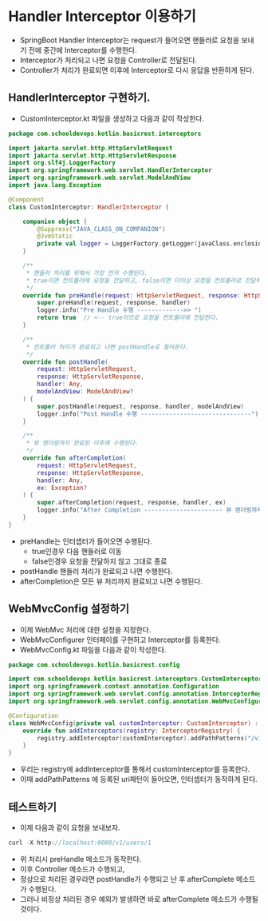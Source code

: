 # Handler Interceptor 이용하기

- SpringBoot Handler Interceptor는 request가 들어오면 핸들러로 요청을 보내기 전에 중간에 Interceptor를 수행한다. 
- Interceptor가 처리되고 나면 요청을 Controller로 전달된다. 
- Controller가 처리가 완료되면 이후에 Interceptor로 다시 응답을 반환하게 된다.

## HandlerInterceptor 구현하기. 

- CustomInterceptor.kt 파일을 생성하고 다음과 같이 작성한다. 

```kt
package com.schooldevops.kotlin.basicrest.interceptors

import jakarta.servlet.http.HttpServletRequest
import jakarta.servlet.http.HttpServletResponse
import org.slf4j.LoggerFactory
import org.springframework.web.servlet.HandlerInterceptor
import org.springframework.web.servlet.ModelAndView
import java.lang.Exception

@Component
class CustomInterceptor: HandlerInterceptor {

    companion object {
        @Suppress("JAVA_CLASS_ON_COMPANION")
        @JvmStatic
        private val logger = LoggerFactory.getLogger(javaClass.enclosingClass)
    }

    /**
     * 핸들러 처리를 위해서 가장 먼저 수행된다.
     * true이면 컨트롤러에 요청을 전달하고, false이면 더이상 요청을 컨트롤러로 전달하지 않는다.
     */
    override fun preHandle(request: HttpServletRequest, response: HttpServletResponse, handler: Any): Boolean {
        super.preHandle(request, response, handler)
        logger.info("Pre Handle 수행 ------------->> ")
        return true  // <-- true이므로 요청을 컨트롤러에 전달한다.
    }

    /**
     * 컨트롤러 처리가 완료되고 나면 postHandle로 들어온다.
     */
    override fun postHandle(
        request: HttpServletRequest,
        response: HttpServletResponse,
        handler: Any,
        modelAndView: ModelAndView?
    ) {
        super.postHandle(request, response, handler, modelAndView)
        logger.info("Post Handle 수행 -------------------------------")
    }

    /**
     * 뷰 렌더링까지 완료된 이후에 수행된다.
     */
    override fun afterCompletion(
        request: HttpServletRequest,
        response: HttpServletResponse,
        handler: Any,
        ex: Exception?
    ) {
        super.afterCompletion(request, response, handler, ex)
        logger.info("After Completion ---------------------- 뷰 렌더링까지 완료휴 ")
    }
}
```

- preHandle는 인터셉터가 들어오면 수행된다. 
  - true인경우 다음 핸들러로 이동
  - false인경우 요청을 전달하지 않고 그대로 종료 
- postHandle 핸들러 처리가 완료되고 나면 수행한다. 
- afterCompletion은 모든 뷰 처리까지 완료되고 나면 수행된다. 

## WebMvcConfig 설정하기

- 이제 WebMvc 처리에 대한 설정을 지정한다. 
- WebMvcConfigurer 인터페이를 구현하고 Interceptor를 등록한다. 
- WebMvcConfig.kt 파일을 다음과 같이 작성한다. 

```kt
package com.schooldevops.kotlin.basicrest.config

import com.schooldevops.kotlin.basicrest.interceptors.CustomInterceptor
import org.springframework.context.annotation.Configuration
import org.springframework.web.servlet.config.annotation.InterceptorRegistry
import org.springframework.web.servlet.config.annotation.WebMvcConfigurer

@Configuration
class WebMvcConfig(private val customInterceptor: CustomInterceptor) : WebMvcConfigurer {
    override fun addInterceptors(registry: InterceptorRegistry) {
        registry.addInterceptor(customInterceptor).addPathPatterns("/v1/users/**")
    }
}
```

- 우리는 registry에 addInterceptor를 통해서 customInterceptor를 등록한다. 
- 이때 addPathPatterns 에 등록된 uri패턴이 들어오면, 인터셉터가 동작하게 된다. 

## 테스트하기

- 이제 다음과 같이 요청을 보내보자. 

```kt
curl -X http://localhost:8080/v1/users/1
```

- 위 처리시 preHandle 메소드가 동작한다. 
- 이후 Controller 메소드가 수행되고, 
- 정상으로 처리된 경우라면 postHandle가 수행되고 난 후 afterComplete 메소드가 수행된다. 
- 그러나 비정상 처리된 경우 예외가 발생하면 바로 afterComplete 메소드가 수행될 것이다. 

